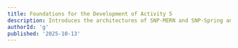 ```yaml
---
title: Foundations for the Development of Activity 5
description: Introduces the architectures of SNP-MERN and SNP-Spring and covers fundamental concepts in databases relevant to the development of the PH Rice GDB.
authorId: 'g'
published: '2025-10-13'
---
```

